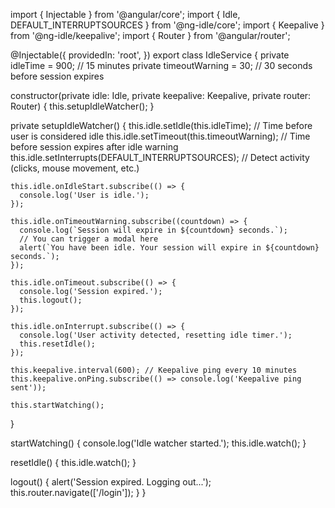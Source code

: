 import { Injectable } from '@angular/core';
import { Idle, DEFAULT_INTERRUPTSOURCES } from '@ng-idle/core';
import { Keepalive } from '@ng-idle/keepalive';
import { Router } from '@angular/router';

@Injectable({
  providedIn: 'root',
})
export class IdleService {
  private idleTime = 900; // 15 minutes
  private timeoutWarning = 30; // 30 seconds before session expires

  constructor(private idle: Idle, private keepalive: Keepalive, private router: Router) {
    this.setupIdleWatcher();
  }

  private setupIdleWatcher() {
    this.idle.setIdle(this.idleTime); // Time before user is considered idle
    this.idle.setTimeout(this.timeoutWarning); // Time before session expires after idle warning
    this.idle.setInterrupts(DEFAULT_INTERRUPTSOURCES); // Detect activity (clicks, mouse movement, etc.)

    this.idle.onIdleStart.subscribe(() => {
      console.log('User is idle.');
    });

    this.idle.onTimeoutWarning.subscribe((countdown) => {
      console.log(`Session will expire in ${countdown} seconds.`);
      // You can trigger a modal here
      alert(`You have been idle. Your session will expire in ${countdown} seconds.`);
    });

    this.idle.onTimeout.subscribe(() => {
      console.log('Session expired.');
      this.logout();
    });

    this.idle.onInterrupt.subscribe(() => {
      console.log('User activity detected, resetting idle timer.');
      this.resetIdle();
    });

    this.keepalive.interval(600); // Keepalive ping every 10 minutes
    this.keepalive.onPing.subscribe(() => console.log('Keepalive ping sent'));

    this.startWatching();
  }

  startWatching() {
    console.log('Idle watcher started.');
    this.idle.watch();
  }

  resetIdle() {
    this.idle.watch();
  }

  logout() {
    alert('Session expired. Logging out...');
    this.router.navigate(['/login']);
  }
}

